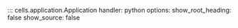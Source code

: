 ::: cells.application.Application
    handler: python
    options:
      show_root_heading: false
      show_source: false
